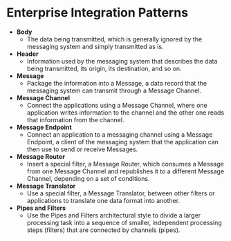 # Enterprise Integration Patterns

- **Body**
  - The data being transmitted, which is generally ignored by the messaging system and simply transmitted as is.
- **Header**
  - Information used by the messaging system that describes the data being transmitted, its origin, its destination, and so on.
- **Message**
  - Package the information into a Message, a data record that the messaging system can transmit through a Message Channel.
- **Message Channel**
  - Connect the applications using a Message Channel, where one application writes information to the channel and the other one reads that information from the channel.
- **Message Endpoint**
  - Connect an application to a messaging channel using a Message Endpoint, a client of the messaging system that the application can then use to send or receive Messages.
- **Message Router**
  - Insert a special filter, a Message Router, which consumes a Message from one Message Channel and republishes it to a different Message Channel, depending on a set of conditions.
- **Message Translator**
  - Use a special filter, a Message Translator, between other filters or applications to translate one data format into another.
- **Pipes and Filters**
  - Use the Pipes and Filters architectural style to divide a larger processing task into a sequence of smaller, independent processing steps (filters) that are connected by channels (pipes).
